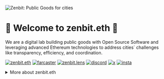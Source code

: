![Zenbit: Public Goods for cities](https://media.discordapp.net/attachments/998618862255870056/1174155682400976926/roundedbanner.png?ex=6657d331&is=665681b1&hm=a8189b8af0d92d10d48543dfabbe554821fd8eb6432100582efc7a04c924f422&=&format=webp&quality=lossless&width=1440&height=482)


# 👋 Welcome to zenbit.eth 👋
We are a digital lab building public goods with Open Source Software and leveraging advanced Ethereum technologies to address cities´ challenges like transparency, efficiency, and coordination.

<a href="https://app.ens.domains/zenbit.eth"> <img src="https://img.shields.io/badge/zenbit.eth-badge?style=plastic&logo=ethereum&labelColor=008A8A&color=008A8A&" alt="zenbit.eth"/></a>
<a href="https://warpcast.com/zenbit"> <img src="https://img.shields.io/badge/farcaster-badge?style=plastic&logo=farcaster&labelColor=fff&color=fff&" alt="farcaster"/></a>
<a href="https://www.lensfrens.xyz/zenbit"> <img src="https://img.shields.io/badge/zenbit.lens-badge?style=plastic&logo=ethereum&labelColor=282E29&color=282E29&" alt="zenbit.lens"/></a>
<a href="https://discord.gg/ebwAvdd8Xk"> <img src="https://img.shields.io/badge/Zenbit%20Dev-badge?style=plastic&logo=discord&logoColor=white&labelColor=%235865F2&color=%235865F2&" alt="discord"/></a>
<a href="https://twitter.com/zenbitMX"> <img src="https://img.shields.io/badge/zenbitMX-badge?style=plastic&logo=x&logoColor=white&labelColor=black&color=black&" alt="x"/></a>
<a href="https://www.instagram.com/zenbit.eth/"> <img src="https://img.shields.io/badge/zenbit.eth-badge?style=plastic&logo=instagram&logoColor=white&labelColor=%23E4405F&color=%23E4405F&" alt="insta"/></a>


<details>
<summary>
  More about zenbit.eth
</summary>

## Our Projects
Since 2020, zenbit.eth has undertaken an extensive collaborative research and development initiative with 27 talented individuals with a diverse skill sets, from around the world. Together, they have developed over 25 public Open Source Projects, primarily at ETH Global hackathons.


![Zenbit: Public Goods for cities](https://media.discordapp.net/attachments/998618862255870056/1174736507182010469/zengit.png?ex=66574d20&is=6655fba0&hm=08117430689f846dd094a4a2f7adfb7adf59ea38a34cd89cb850ad5e1a462612&=&format=webp&quality=lossless&width=1147&height=645)

|#| Urban Gaming                                        | Urban Governance                                                          | Defi                                                                    | Collectibles                                                | Education                                                                 | Social        |
|-| -------------                                       | -------------                                                             | -------------                                                           | -------------                                               | -------------                                                             | ------------- |
|1| [Punk Cities](https://github.com/zenbitETH/Punk-Cities) | [Zengo          ](https://github.com/zenbitETH/zengo)                 | [Eneagon](https://github.com/zenbitETH/eneagon)                         | [AztecNFTs](https://rarible.com/zenbit/sale)                | [Croissant](https://github.com/zenbitETH/Croissant)                       | [Poapcet](https://github.com/zenbitETH/POAPcet)
|2| [Bright Forest](https://github.com/zenbitETH/Bright-Forest) | [CiudadesDAO](https://github.com/zenbitETH/Ciudades-DAO)          | [Deco](https://github.com/zenbitETH/DeCo)                               | [Graffiti Mint](https://github.com/zenbitETH/Graffiti-Mint) | [Zenbit Protocol](https://github.com/zenbitETH/Zenbit-Protocol-Prototype) | [Solarpunks](https://github.com/zenbitETH/solarpunks)
|3| [Sparks       ](https://github.com/zenbitETH/sparkz) | [SpacetimeDAO     ](https://github.com/zenbitETH/spacetimeDAO)           | [City Passport](https://github.com/zenbitETH/City-Passport)             | [Warp Riders](https://github.com/zenbitETH/Warp-Riders)
|4| [Supercities  ](https://github.com/zenbitETH/supercities) | [ClearDAO     ](https://github.com/zenbitETH/ClearDAO)              | [Multiflow](https://github.com/zenbitETH/Multiflow)                     |
|5| [Voyage       ](https://github.com/zenbitETH/Voyage) | [SolarpunkDAO     ](https://github.com/zenbitETH/Solarpunk-DAO)          | [Aztec Fractionals](https://github.com/zenbitETH/Aztec-NFTs-Fractionals)|
|6| [Regens       ](https://github.com/zenbitETH/Regens) | [Cities Protocol  ](https://ethglobal.com/showcase/cities-protocol-qtxz8)|
|7| [Qros         ](https://github.com/zenbitETH/Qros) 


</details>
